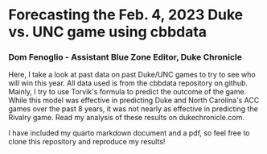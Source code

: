 # Forecasting the Feb. 4, 2023 Duke vs. UNC game using cbbdata
### Dom Fenoglio - Assistant Blue Zone Editor, Duke Chronicle
Here, I take a look at past data on past Duke/UNC games to try to see who will win this year. All data used is from the cbbdata repository on github. Mainly, I try to use Torvik's formula to predict the outcome of the game. While this model was effective in predicting Duke and North Carolina's ACC games over the past 8 years, it was not nearly as effective in predicting the Rivalry game. Read my analysis of these results on dukechronicle.com. 

I have included my quarto markdown document and a pdf, so feel free to clone this repository and reproduce my results!
